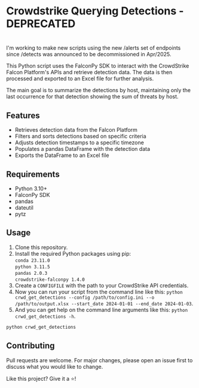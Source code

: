 # Crowdstrike Querying Detections - DEPRECATED 

#
I'm working to make new scripts using the new /alerts set of endpoints since /detects was announced to be decommissioned in Apr/2025.

This Python script uses the FalconPy SDK to interact with the CrowdStrike Falcon Platform's APIs and retrieve detection data. The data is then processed and exported to an Excel file for further analysis.

The main goal is to summarize the detections by host, maintaining only the last occurrence for that detection showing the sum of threats by host.

## Features

- Retrieves detection data from the Falcon Platform
- Filters and sorts detections based on specific criteria
- Adjusts detection timestamps to a specific timezone
- Populates a pandas DataFrame with the detection data
- Exports the DataFrame to an Excel file

## Requirements

- Python 3.10+
- FalconPy SDK
- pandas
- dateutil
- pytz

## Usage

1. Clone this repository.
2. Install the required Python packages using pip:<br/>
`conda 23.11.0`<br/>
`python 3.11.5`<br/>
`pandas 2.0.3`<br/>
`crowdstrike-falconpy 1.4.0`<br/>
1. Create a `CONFIGFILE` with the path to your CrowdStrike API credentials.
2. Now you can run your script from the command line like this: `python crwd_get_detections --config /path/to/config.ini --o /path/to/output.xlsx --start_date 2024-01-01 --end_date 2024-01-03`.
3. And you can get help on the command line arguments like this: `python crwd_get_detections -h`.
```python
python crwd_get_detections
```
## Contributing
Pull requests are welcome. For major changes, please open an issue first to discuss what you would like to change.

Like this project? Give it a ⭐!
